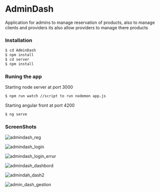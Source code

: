 # AdminDash

Application for admins to manage reservation of products, also to manage clients and providers
its also allow providers to manage there products

### Installation

```sh
$ cd AdminDash
$ npm install
$ cd server
$ npm install
```
### Runing the app
Starting node server at port 3000
```sh
$ npm run watch //script to run nodemon app.js
```
Starting angular front at port 4200
```sh
$ ng serve
```

### ScreenShots

![admindash_reg](https://user-images.githubusercontent.com/36156046/92617588-58bdeb80-f2b7-11ea-89aa-782e7b9f7bfb.PNG)

![admindash_login](https://user-images.githubusercontent.com/36156046/92617598-5c517280-f2b7-11ea-9800-6f7e7094c29b.PNG)

![admindash_login_errur](https://user-images.githubusercontent.com/36156046/92617611-61162680-f2b7-11ea-81d5-072dfc519049.PNG)

![admindash_dashbord](https://user-images.githubusercontent.com/36156046/92617616-62475380-f2b7-11ea-9e1a-0108d263ad47.PNG)

![admindah_dash2](https://user-images.githubusercontent.com/36156046/92617625-64111700-f2b7-11ea-97a1-60d283ec001c.PNG)

![admin_dash_gestion](https://user-images.githubusercontent.com/36156046/92617633-65dada80-f2b7-11ea-88e7-fedfbc919d7c.PNG)

